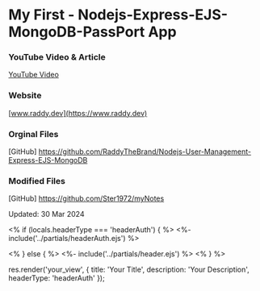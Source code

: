 # My First - Nodejs-Express-EJS-MongoDB-PassPort App


### YouTube Video & Article

[YouTube Video](https://www.youtube.com/watch?v=PAm_QcN6Ffs&t=3s)


### Website
[www.raddy.dev](https://www.raddy.dev)

### Orginal Files

[GitHub] https://github.com/RaddyTheBrand/Nodejs-User-Management-Express-EJS-MongoDB

### Modified Files

[GitHub] https://github.com/Ster1972/myNotes

Updated: 30 Mar 2024


<% if (locals.headerType === 'headerAuth') { %>
    <%- include('../partials/headerAuth.ejs') %>
  
  <% } else { %>
    <%- include('../partials/header.ejs') %>
  <% } %>

  res.render('your_view', { title: 'Your Title', description: 'Your Description', headerType: 'headerAuth' });

